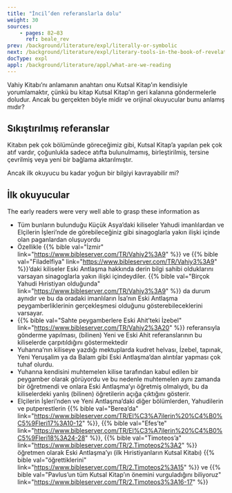 ```yaml
---
title: "İncil’den referanslarla dolu"
weight: 30
sources:
    - pages: 82–83
      ref: beale_rev
prev: /background/literature/expl/literally-or-symbolic
next: /background/literature/expl/literary-tools-in-the-book-of-revelation
docType: expl
appl: /background/literature/appl/what-are-we-reading
---
```


Vahiy Kitabı’nı anlamanın anahtarı onu Kutsal Kitap’ın kendisiyle yorumlamaktır, çünkü bu kitap Kutsal Kitap’ın geri kalanına göndermelerle doludur. Ancak bu gerçekten böyle midir ve orijinal okuyucular bunu anlamış mıdır?

## Sıkıştırılmış referanslar

<a name="b71f"></a>
Kitabın pek çok bölümünde göreceğimiz gibi, Kutsal Kitap’a yapılan pek çok atıf vardır, çoğunlukla sadece atıfta bulunulmamış, birleştirilmiş, tersine çevrilmiş veya yeni bir bağlama aktarılmıştır.

Ancak ilk okuyucu bu kadar yoğun bir bilgiyi kavrayabilir mi?

## İlk okuyucular

<a name="5d38"></a>
The early readers were very well able to grasp these information as

- Tüm bunların bulunduğu Küçük Asya’daki kiliseler Yahudi imanlılardan ve Elçilerin İşleri’nde de görebileceğiniz gibi sinagoglarla yakın ilişki içinde olan paganlardan oluşuyordu
- Özellikle {{% bible val="İzmir" link="https://www.bibleserver.com/TR/Vahiy2%3A9" %}} ve {{% bible val="Filadelfiya" link="https://www.bibleserver.com/TR/Vahiy3%3A9" %}}’daki kiliseler Eski Antlaşma hakkında derin bilgi sahibi olduklarını varsayan sinagoglarla yakın ilişki içindeydiler. {{% bible val="Birçok Yahudi Hıristiyan olduğunda" link="https://www.bibleserver.com/TR/Vahiy3%3A9" %}} da durum aynıdır ve bu da oradaki imanlıların İsa’nın Eski Antlaşma peygamberliklerinin gerçekleşmesi olduğunu gösterebileceklerini varsayar.
- {{% bible val="Sahte peygamberlere Eski Ahit’teki İzebel" link="https://www.bibleserver.com/TR/Vahiy2%3A20" %}} referansıyla gönderme yapılması, (bilinen) Yeni ve Eski Ahit referanslarının bu kiliselerde çarpıtıldığını göstermektedir
- Yuhanna’nın kiliseye yazdığı mektuplarda kudret helvası, İzebel, tapınak, Yeni Yeruşalim ya da Balam gibi Eski Antlaşma’dan alıntılar yapması çok tuhaf olurdu.
- Yuhanna kendisini muhtemelen kilise tarafından kabul edilen bir peygamber olarak görüyordu ve bu nedenle muhtemelen aynı zamanda bir öğretmendi ve onlara Eski Antlaşma’yı öğretmiş olmalıydı, bu da kiliselerdeki yanlış (bilinen) öğretilerin açığa çıktığını gösterir.
- Elçilerin İşleri’nden ve Yeni Antlaşma’daki diğer bölümlerden, Yahudilerin ve putperestlerin {{% bible val="Berea’da" link="https://www.bibleserver.com/TR/El%C3%A7ilerin%20%C4%B0%C5%9Fleri17%3A10-12" %}}, {{% bible val="Efes’te" link="https://www.bibleserver.com/TR/El%C3%A7ilerin%20%C4%B0%C5%9Fleri18%3A24-28" %}}, {{% bible val="Timoteos’a" link="https://www.bibleserver.com/TR/2.Timoteos2%3A2" %}} öğretmen olarak Eski Antlaşma’yı (ilk Hıristiyanların Kutsal Kitabı) {{% bible val="öğrettiklerini" link="https://www.bibleserver.com/TR/2.Timoteos2%3A15" %}} ve {{% bible val="Pavlus’un tüm Kutsal Kitap’ın önemini vurguladığını biliyoruz" link="https://www.bibleserver.com/TR/2.Timoteos3%3A16-17" %}}

